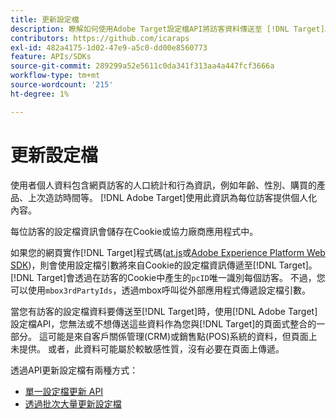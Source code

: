 ```yaml
---
title: 更新設定檔
description: 瞭解如何使用Adobe Target設定檔API將訪客資料傳送至 [!DNL Target]。
contributors: https://github.com/icaraps
exl-id: 482a4175-1d02-47e9-a5c0-dd00e8560773
feature: APIs/SDKs
source-git-commit: 289299a52e5611c0da341f313aa4a447fcf3666a
workflow-type: tm+mt
source-wordcount: '215'
ht-degree: 1%

---
```


# 更新設定檔

使用者個人資料包含網頁訪客的人口統計和行為資訊，例如年齡、性別、購買的產品、上次造訪時間等。 [!DNL Adobe Target]使用此資訊為每位訪客提供個人化內容。

每位訪客的設定檔資訊會儲存在Cookie或協力廠商應用程式中。

如果您的網頁實作[!DNL Target]程式碼([at.js](/help/dev/implement/client-side/atjs/how-atjs-works/overview.md)或[Adobe Experience Platform Web SDK](/help/dev/implement/client-side/aep-web-sdk.md))，則會使用設定檔引數將來自Cookie的設定檔資訊傳遞至[!DNL Target]。 [!DNL Target]會透過在訪客的Cookie中產生的`pcID`唯一識別每個訪客。 不過，您可以使用`mbox3rdPartyIds`，透過mbox呼叫從外部應用程式傳遞設定檔引數。

當您有訪客的設定檔資料要傳送至[!DNL Target]時，使用[!DNL Adobe Target]設定檔API，您無法或不想傳送這些資料作為您與[!DNL Target]的頁面式整合的一部分。 這可能是來自客戶關係管理(CRM)或銷售點(POS)系統的資料，但頁面上未提供。 或者，此資料可能屬於較敏感性質，沒有必要在頁面上傳遞。

透過API更新設定檔有兩種方式：

* [單一設定檔更新 API](/help/dev/administer/profile-api/profile-single-api.md)
* [透過批次大量更新設定檔](/help/dev/administer/profile-api/profile-bulk-api.md)

